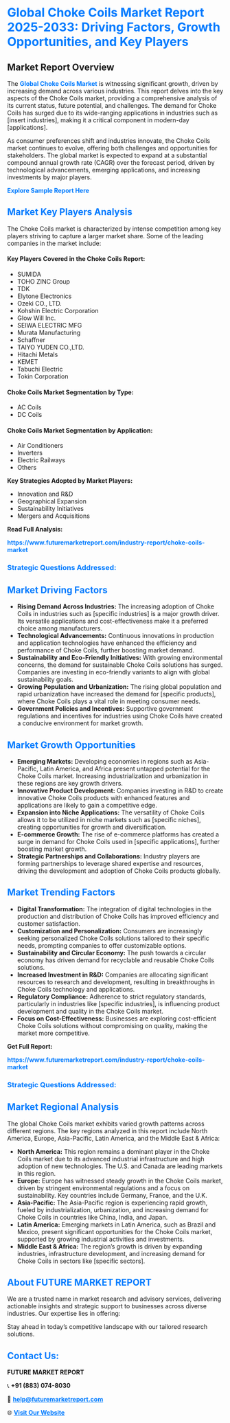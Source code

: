 <h1 style="color: #007BFF;">Global Choke Coils Market Report 2025-2033: Driving Factors, Growth Opportunities, and Key Players</h1>

<section id="overview">
<h2>Market Report Overview</h2>
<p>The <a href="https://www.futuremarketreport.com/industry-report/choke-coils-market" style="color: #007BFF; text-decoration: none;"><strong>Global Choke Coils Market</strong></a> is witnessing significant growth, driven by increasing demand across various industries. This report delves into the key aspects of the Choke Coils market, providing a comprehensive analysis of its current status, future potential, and challenges. The demand for Choke Coils has surged due to its wide-ranging applications in industries such as [insert industries], making it a critical component in modern-day [applications].</p>
<p>As consumer preferences shift and industries innovate, the Choke Coils market continues to evolve, offering both challenges and opportunities for stakeholders. The global market is expected to expand at a substantial compound annual growth rate (CAGR) over the forecast period, driven by technological advancements, emerging applications, and increasing investments by major players.</p>
</section>

<section id="overview">
<p><a href="https://www.futuremarketreport.com/request-sample/reportId=75059" style="color: #007BFF; text-decoration: none;"><strong>Explore Sample Report Here</strong></a></p>
</section>

<section id="key-players">
<h2 style="color: #007BFF;">Market Key Players Analysis</h2>
<p>The Choke Coils market is characterized by intense competition among key players striving to capture a larger market share. Some of the leading companies in the market include:</p>
<h4>Key Players Covered in the Choke Coils Report:</h4>
<ul><li>SUMIDA</li><li>TOHO ZINC Group</li><li>TDK</li><li>Elytone Electronics</li><li>Ozeki CO., LTD.</li><li>Kohshin Electric Corporation</li><li>Glow Will Inc.</li><li>SEIWA ELECTRIC MFG</li><li>Murata Manufacturing</li><li>Schaffner</li><li>TAIYO YUDEN CO.,LTD.</li><li>Hitachi Metals</li><li>KEMET</li><li>Tabuchi Electric</li><li>Tokin Corporation</li></ul>
<h4>Choke Coils Market Segmentation by Type:</h4>
<ul><li>AC Coils</li><li>DC Coils</li></ul>

<h4>Choke Coils Market Segmentation by Application:</h4>
<ul><li>Air Conditioners</li><li>Inverters</li><li>Electric Railways</li><li>Others</li></ul>
<p><strong>Key Strategies Adopted by Market Players:</strong></p>
<ul>
<li>Innovation and R&D</li>
<li>Geographical Expansion</li>
<li>Sustainability Initiatives</li>
<li>Mergers and Acquisitions</li>
</ul>
</section>

<section>
<p><strong>Read Full Analysis: </strong></p><a href="https://www.futuremarketreport.com/industry-report/choke-coils-market" style="color: #007BFF; text-decoration: none;"><strong>https://www.futuremarketreport.com/industry-report/choke-coils-market</strong></a>
<h3 style="color: #007BFF;">Strategic Questions Addressed:</h3>
</section>

<section id="driving-factors">
<h2 style="color: #007BFF;">Market Driving Factors</h2>
<ul>
<li><strong>Rising Demand Across Industries:</strong> The increasing adoption of Choke Coils in industries such as [specific industries] is a major growth driver. Its versatile applications and cost-effectiveness make it a preferred choice among manufacturers.</li>
<li><strong>Technological Advancements:</strong> Continuous innovations in production and application technologies have enhanced the efficiency and performance of Choke Coils, further boosting market demand.</li>
<li><strong>Sustainability and Eco-Friendly Initiatives:</strong> With growing environmental concerns, the demand for sustainable Choke Coils solutions has surged. Companies are investing in eco-friendly variants to align with global sustainability goals.</li>
<li><strong>Growing Population and Urbanization:</strong> The rising global population and rapid urbanization have increased the demand for [specific products], where Choke Coils plays a vital role in meeting consumer needs.</li>
<li><strong>Government Policies and Incentives:</strong> Supportive government regulations and incentives for industries using Choke Coils have created a conducive environment for market growth.</li>
</ul>
</section>

<section id="growth-opportunities">
<h2 style="color: #007BFF;">Market Growth Opportunities</h2>
<ul>
<li><strong>Emerging Markets:</strong> Developing economies in regions such as Asia-Pacific, Latin America, and Africa present untapped potential for the Choke Coils market. Increasing industrialization and urbanization in these regions are key growth drivers.</li>
<li><strong>Innovative Product Development:</strong> Companies investing in R&D to create innovative Choke Coils products with enhanced features and applications are likely to gain a competitive edge.</li>
<li><strong>Expansion into Niche Applications:</strong> The versatility of Choke Coils allows it to be utilized in niche markets such as [specific niches], creating opportunities for growth and diversification.</li>
<li><strong>E-commerce Growth:</strong> The rise of e-commerce platforms has created a surge in demand for Choke Coils used in [specific applications], further boosting market growth.</li>
<li><strong>Strategic Partnerships and Collaborations:</strong> Industry players are forming partnerships to leverage shared expertise and resources, driving the development and adoption of Choke Coils products globally.</li>
</ul>
</section>

<section id="trending-factors">
<h2 style="color: #007BFF;">Market Trending Factors</h2>
<ul>
<li><strong>Digital Transformation:</strong> The integration of digital technologies in the production and distribution of Choke Coils has improved efficiency and customer satisfaction.</li>
<li><strong>Customization and Personalization:</strong> Consumers are increasingly seeking personalized Choke Coils solutions tailored to their specific needs, prompting companies to offer customizable options.</li>
<li><strong>Sustainability and Circular Economy:</strong> The push towards a circular economy has driven demand for recyclable and reusable Choke Coils solutions.</li>
<li><strong>Increased Investment in R&D:</strong> Companies are allocating significant resources to research and development, resulting in breakthroughs in Choke Coils technology and applications.</li>
<li><strong>Regulatory Compliance:</strong> Adherence to strict regulatory standards, particularly in industries like [specific industries], is influencing product development and quality in the Choke Coils market.</li>
<li><strong>Focus on Cost-Effectiveness:</strong> Businesses are exploring cost-efficient Choke Coils solutions without compromising on quality, making the market more competitive.</li>
</ul>
</section>

<section>
<p><strong>Get Full Report: </strong></p><a href="https://www.futuremarketreport.com/industry-report/choke-coils-market" style="color: #007BFF; text-decoration: none;"><strong>https://www.futuremarketreport.com/industry-report/choke-coils-market</strong></a>
<h3 style="color: #007BFF;">Strategic Questions Addressed:</h3>
</section>


<section id="regional-analysis">
<h2 style="color: #007BFF;">Market Regional Analysis</h2>
<p>The global Choke Coils market exhibits varied growth patterns across different regions. The key regions analyzed in this report include North America, Europe, Asia-Pacific, Latin America, and the Middle East & Africa:</p>
<ul>
<li><strong>North America:</strong> This region remains a dominant player in the Choke Coils market due to its advanced industrial infrastructure and high adoption of new technologies. The U.S. and Canada are leading markets in this region.</li>
<li><strong>Europe:</strong> Europe has witnessed steady growth in the Choke Coils market, driven by stringent environmental regulations and a focus on sustainability. Key countries include Germany, France, and the U.K.</li>
<li><strong>Asia-Pacific:</strong> The Asia-Pacific region is experiencing rapid growth, fueled by industrialization, urbanization, and increasing demand for Choke Coils in countries like China, India, and Japan.</li>
<li><strong>Latin America:</strong> Emerging markets in Latin America, such as Brazil and Mexico, present significant opportunities for the Choke Coils market, supported by growing industrial activities and investments.</li>
<li><strong>Middle East & Africa:</strong> The region’s growth is driven by expanding industries, infrastructure development, and increasing demand for Choke Coils in sectors like [specific sectors].</li>
</ul>
</section>

<footer>
<h2 style="color: #007BFF;">About FUTURE MARKET REPORT</h2>
<p>We are a trusted name in market research and advisory services, delivering actionable insights and strategic support to businesses across diverse industries. Our expertise lies in offering:</p>

<p>Stay ahead in today’s competitive landscape with our tailored research solutions.</p>

<h2 style="color: #007BFF;">Contact Us:</h2>
<p><strong>FUTURE MARKET REPORT</strong></p>
<p>📞 <strong>+91 (883) 074-8030</strong></p>
<p>📧 <strong><a href="mailto:help@futuremarketreport.com" style="color: #007BFF;">help@futuremarketreport.com</a></strong></p>
<p>🌐 <strong><a href="https://www.futuremarketreport.com/" style="color: #007BFF;">Visit Our Website</a></strong></p>
</footer>